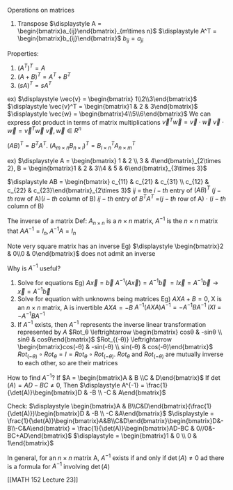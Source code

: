 Operations on matrices
1) Transpose
	$\displaystyle A = \begin{bmatrix}a_{ij}\end{bmatrix}_{m\times n}$
	$\displaystyle A^T = \begin{bmatrix}b_{ij}\end{bmatrix}$
	$b_{ij} = a_{ji}$

Properties:
1) $\displaystyle (A^T)^T = A$
2) $(A+B)^T = A^T + B^T$
3) $(sA)^T = sA^T$

ex) $\displaystyle \vec{v} = \begin{bmatrix} 1\\2\\3\end{bmatrix}$
	$\displaystyle \vec{v}^T = \begin{bmatrix}1 & 2 & 3\end{bmatrix}$
	$\displaystyle \vec{w} = \begin{bmatrix}4\\5\\6\end{bmatrix}$
We can express dot product in terms of matrix multiplications
	$\displaystyle \vec{v}^T\vec{w} = \vec{v}\cdot\vec{w}$
$\displaystyle \vec{v}\cdot\vec{w} = \vec{v}^T\vec{w}$
$\displaystyle \vec{v},\vec{w} \in R^n$



$\displaystyle (AB)^T = B^TA^T$.
	$\displaystyle (A_{m\times n}B_{n\times l})^T = B_{l\times n}^TA_{n\times m}^T$

ex) $\displaystyle A = \begin{bmatrix} 1 & 2 \\ 3 & 4\end{bmatrix}_{2\times 2}, B = \begin{bmatrix}1 & 2 & 3\\4 & 5 & 6\end{bmatrix}_{3\times 3}$

$\displaystyle AB = \begin{bmatrix} c_{11} & c_{21} & c_{31} \\ c_{12}  & c_{22} & c_{23}\end{bmatrix}_{2\times 3}$
$\displaystyle ij$ = the $i-th$ entry of $\displaystyle (AB)^T$
($j-th$ row of A)($i-th$ column of B)
$ij-th$ entry of $\displaystyle B^TA^T$
	=($j-th$ row of A) $\cdot$ ($i-th$ column of B)

The inverse of a matrix
	Def: $\displaystyle A_{n\times n}$ is a $\displaystyle n\times n$ matrix, $\displaystyle A^{-1}$ is the $n\times n$ matrix that $AA^{-1} = I_n, A^{-1}A = I_n$

Note very square matrix has an inverse
Eg) $\displaystyle \begin{bmatrix}2 & 0\\0 &  0\end{bmatrix}$ does not admit an inverse

Why is $A^{-1}$ useful?
1) Solve for equations
	Eg) $A\vec{x}=\vec{b}$
		$A^{-1}(A\vec{x}) = A^{-1}\vec{b}$
		$= I\vec{x} = A^{-1}\vec{b} \to \vec{x} = A^{-1}\vec{b}$
2) Solve for equation with unknowns being matrices
	Eg) $AXA+B = 0$,  X is an $n\times n$ matrix, A is invertible
		$AXA = -B$
		$A^{-1}(AXA)A^{-1}=-A^{-1}BA^{-1}$
		$IXI = -A^{-1}BA^{-1}$
3) If $A^{-1}$ exists, then $A^{-1}$ represents the inverse linear transformation represented by $A$
	$Rot_θ \leftrightarrow \begin{bmatrix} cosθ & -sinθ \\ sinθ & cosθ\end{bmatrix}$
	$Rot_{(-θ)} \leftrightarrow \begin{bmatrix}cos(-θ) & -sin(-θ) \\ sin(-θ) & cos(-θ)\end{bmatrix}$
	$Rot_{(-θ)} \circ Rot_θ = I = Rot_θ\circ Rot_{(-θ)}$.
		$Rot_θ$ and $Rot_{(-θ)}$ are mutually inverse to each other, so are their matrices

How to find $A^{-1}$?
	If $A = \begin{bmatrix}A & B \\C & D\end{bmatrix}$
		If $\det{(A)} = AD - BC \neq 0$,
			Then $\displaystyle A^{-1} = \frac{1}{\det(A)}\begin{bmatrix}D & -B \\ -C & A\end{bmatrix}$

Check:
	$\displaystyle \begin{bmatrix}A & B\\C&D\end{bmatrix}(\frac{1}{\det(A)})\begin{bmatrix}D & -B \\ -C &A\end{bmatrix}$
	$\displaystyle = \frac{1}{\det(A)}\begin{bmatrix}A&B\\C&D\end{bmatrix}\begin{bmatrix}D&-B\\-C&A\end{bmatrix} = \frac{1}{\det(A)}\begin{bmatrix}AD-BC & 0//0&-BC+AD\end{bmatrix}$
	$\displaystyle = \begin{bmatrix}1 & 0 \\ 0 & 1\end{bmatrix}$

In general, for an $n\times n$ matrix A, $A^{-1}$ exists if and only if $\det(A) \neq 0$ ad there is a formula for $A^{-1}$ involving $\det(A)$

[[MATH 152 Lecture 23]]